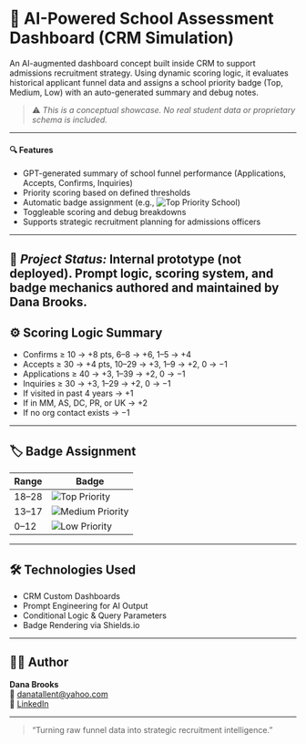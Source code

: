 # 🧠 AI-Powered School Assessment Dashboard (CRM Simulation)

An AI-augmented dashboard concept built inside CRM to support admissions recruitment strategy. Using dynamic scoring logic, it evaluates historical applicant funnel data and assigns a school priority badge (Top, Medium, Low) with an auto-generated summary and debug notes.

> ⚠️ *This is a conceptual showcase. No real student data or proprietary schema is included.*

---

#### 🔍 Features
- GPT-generated summary of school funnel performance (Applications, Accepts, Confirms, Inquiries)
- Priority scoring based on defined thresholds
- Automatic badge assignment (e.g., ![Top Priority School](https://img.shields.io/badge/Top%20Priority%20School-forestgreen))
- Toggleable scoring and debug breakdowns
- Supports strategic recruitment planning for admissions officers

---
🧠 *Project Status:* Internal prototype (not deployed). Prompt logic, scoring system, and badge mechanics authored and maintained by Dana Brooks.
---

## ⚙️ Scoring Logic Summary

- Confirms ≥ 10 → +8 pts, 6–8 → +6, 1–5 → +4  
- Accepts ≥ 30 → +4 pts, 10–29 → +3, 1–9 → +2, 0 → −1  
- Applications ≥ 40 → +3, 1–39 → +2, 0 → −1  
- Inquiries ≥ 30 → +3, 1–29 → +2, 0 → −1  
- If visited in past 4 years → +1  
- If in MM, AS, DC, PR, or UK → +2  
- If no org contact exists → −1  

---

## 🏷️ Badge Assignment

| Range | Badge |
|-------|--------|
| 18–28 | ![Top Priority](https://img.shields.io/badge/Top%20Priority%20School-forestgreen) |
| 13–17 | ![Medium Priority](https://img.shields.io/badge/Medium%20Priority%20School-yellow) |
| 0–12  | ![Low Priority](https://img.shields.io/badge/Low%20Priority%20School-red) |

---

## 🛠️ Technologies Used

- CRM Custom Dashboards  
- Prompt Engineering for AI Output  
- Conditional Logic & Query Parameters  
- Badge Rendering via Shields.io  

---

## 👩‍💼 Author

**Dana Brooks**  
📧 danatallent@yahoo.com  
🔗 [LinkedIn](https://linkedin.com/in/dana-tallent-brooks-a15977a0)

---

> “Turning raw funnel data into strategic recruitment intelligence.”
